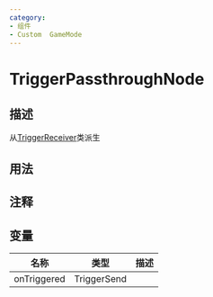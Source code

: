 ```yaml
---
category: 
- 组件
- Custom  GameMode
---
```

# TriggerPassthroughNode
## 描述
从[TriggerReceiver](./TriggerReceiver.md)类派生
## 用法

## 注释

## 变量
| 名称 | 类型 | 描述 |
| ----------- | ----------- | ----------- |
| onTriggered | TriggerSend |  |  
